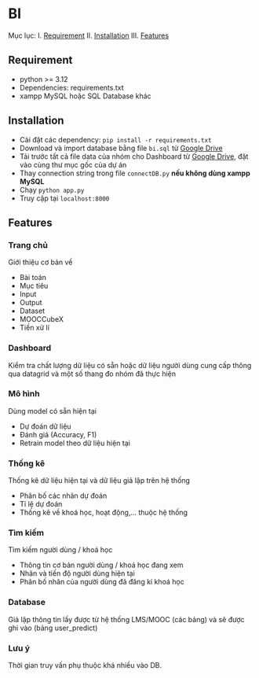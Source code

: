 # BI
Mục lục:
I. [Requirement](https://github.com/enyx24/cs313-bi/edit/master/README.md#requirement)
II. [Installation](https://github.com/enyx24/cs313-bi/edit/master/README.md#installation)
III. [Features](https://github.com/enyx24/cs313-bi/edit/master/README.md#features)

## Requirement
- python >= 3.12
- Dependencies: requirements.txt
- xampp MySQL hoặc SQL Database khác
## Installation
- Cài đặt các dependency: `pip install -r requirements.txt`
- Download và import database bằng file `bi.sql` từ [Google Drive](https://drive.google.com/drive/u/2/folders/19lSobnFv2e2DfnhcJtLDuqOdnlaf-ICO?fbclid=IwY2xjawKpVpZleHRuA2FlbQIxMQABHpWDA2qaLinnzGvROhjF0ZiaR0WiCd1uLRZgNw0hej4SN8g9OcvIDPK5R6RT_aem_wWBNdhpHmLbNhoayv2o4pg)
- Tải trước tất cả file data của nhóm cho Dashboard từ [Google Drive](https://drive.google.com/drive/folders/1Ja_wpWpy9Cq5JT419c4KKtpnvKODbDkE), đặt vào cùng thư mục gốc của dự án
- Thay connection string trong file `connectDB.py` <b>nếu không dùng xampp MySQL</b>
- Chạy `python app.py`
- Truy cập tại `localhost:8000`
## Features
  ### Trang chủ
  Giới thiệu cơ bản về
  - Bài toán
  - Mục tiêu
  - Input
  - Output
  - Dataset
  - MOOCCubeX
  - Tiền xử lí
  ### Dashboard
  Kiểm tra chất lượng dữ liệu có sẵn hoặc dữ liệu người dùng cung cấp thông qua datagrid và một số thang đo nhóm đã thực hiện
  ### Mô hình
  Dùng model có sẵn hiện tại
  - Dự đoán dữ liệu 
  - Đánh giá (Accuracy, F1)
  - Retrain model theo dữ liệu hiện tại
  ### Thống kê
  Thống kê dữ liệu hiện tại và dữ liệu giả lập trên hệ thống
  - Phân bố các nhãn dự đoán
  - Tỉ lệ dự đoán
  - Thống kê về khoá học, hoạt động,... thuộc hệ thống
  ### Tìm kiếm
  Tìm kiếm người dùng / khoá học
  - Thông tin cơ bản người dùng / khoá học đang xem
  - Nhãn và tiến độ người dùng hiện tại
  - Phân bố nhãn của người dùng đã đăng kí khoá học
  ### Database
  Giả lập thông tin lấy được từ hệ thống LMS/MOOC (các bảng) và sẽ được ghi vào (bảng user_predict)
  ### Lưu ý
  Thời gian truy vấn phụ thuộc khá nhiều vào DB.
